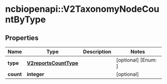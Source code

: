 # ncbiopenapi::V2TaxonomyNodeCountByType


## Properties
Name | Type | Description | Notes
------------ | ------------- | ------------- | -------------
**type** | [**V2reportsCountType**](v2reportsCountType.md) |  | [optional] [Enum: ] 
**count** | **integer** |  | [optional] 



